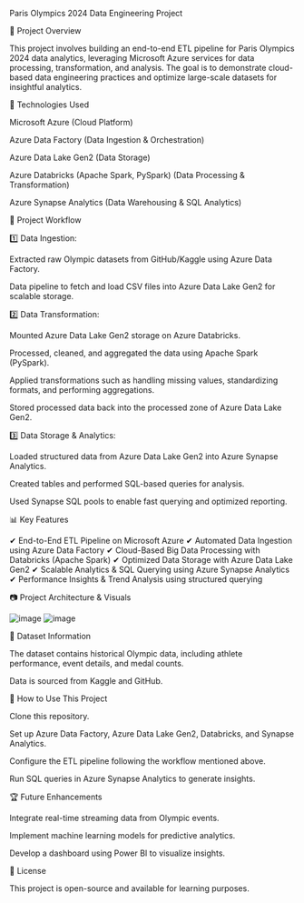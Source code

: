 Paris Olympics 2024 Data Engineering Project

📌 Project Overview

This project involves building an end-to-end ETL pipeline for Paris Olympics 2024 data analytics, leveraging Microsoft Azure services for data processing, transformation, and analysis. The goal is to demonstrate cloud-based data engineering practices and optimize large-scale datasets for insightful analytics.

🚀 Technologies Used

Microsoft Azure (Cloud Platform)

Azure Data Factory (Data Ingestion & Orchestration)

Azure Data Lake Gen2 (Data Storage)

Azure Databricks (Apache Spark, PySpark) (Data Processing & Transformation)

Azure Synapse Analytics (Data Warehousing & SQL Analytics)

🔧 Project Workflow

1️⃣ Data Ingestion:

Extracted raw Olympic datasets from GitHub/Kaggle using Azure Data Factory.

Data pipeline to fetch and load CSV files into Azure Data Lake Gen2 for scalable storage.

2️⃣ Data Transformation:

Mounted Azure Data Lake Gen2 storage on Azure Databricks.

Processed, cleaned, and aggregated the data using Apache Spark (PySpark).

Applied transformations such as handling missing values, standardizing formats, and performing aggregations.

Stored processed data back into the processed zone of Azure Data Lake Gen2.

3️⃣ Data Storage & Analytics:

Loaded structured data from Azure Data Lake Gen2 into Azure Synapse Analytics.

Created tables and performed SQL-based queries for analysis.

Used Synapse SQL pools to enable fast querying and optimized reporting.

📊 Key Features

✔ End-to-End ETL Pipeline on Microsoft Azure
✔ Automated Data Ingestion using Azure Data Factory
✔ Cloud-Based Big Data Processing with Databricks (Apache Spark)
✔ Optimized Data Storage with Azure Data Lake Gen2
✔ Scalable Analytics & SQL Querying using Azure Synapse Analytics
✔ Performance Insights & Trend Analysis using structured querying

📷 Project Architecture & Visuals

![image](https://github.com/user-attachments/assets/43ddbddb-972d-4332-9b56-82c03ac2876a)
![image](https://github.com/user-attachments/assets/24f08a55-2998-4633-ae96-6345a6efaed5)



📁 Dataset Information

The dataset contains historical Olympic data, including athlete performance, event details, and medal counts.

Data is sourced from Kaggle and GitHub.


📌 How to Use This Project

Clone this repository.

Set up Azure Data Factory, Azure Data Lake Gen2, Databricks, and Synapse Analytics.

Configure the ETL pipeline following the workflow mentioned above.

Run SQL queries in Azure Synapse Analytics to generate insights.

🏆 Future Enhancements

Integrate real-time streaming data from Olympic events.

Implement machine learning models for predictive analytics.

Develop a dashboard using Power BI to visualize insights.

📜 License

This project is open-source and available for learning purposes.
